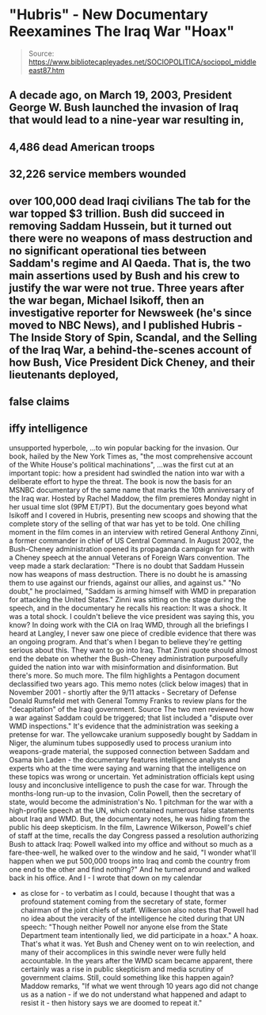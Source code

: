 # "Hubris" - New Documentary Reexamines The Iraq War "Hoax"

> Source: https://www.bibliotecapleyades.net/SOCIOPOLITICA/sociopol_middleeast87.htm

A decade ago, on March 19, 2003, President
George W. Bush launched the
invasion of Iraq that would lead to a nine-year war resulting in,
-
4,486 dead American troops
-
32,226 service members wounded
-
over 100,000 dead Iraqi civilians
The tab for the war topped $3 trillion.
Bush did succeed in removing Saddam Hussein,
but it turned out there were no weapons of mass destruction and no
significant operational ties between Saddam's regime and Al Qaeda. That
is, the two main assertions used by Bush and his crew to justify the war
were not true.
Three years after the war began, Michael
Isikoff, then an investigative reporter for Newsweek (he's
since moved to NBC News), and I published
Hubris - The Inside Story of Spin, Scandal, and the
Selling of the Iraq War, a behind-the-scenes account of
how Bush, Vice President
Dick Cheney, and their lieutenants
deployed,
-
false claims
-
iffy intelligence
-
unsupported hyperbole,
...to
win popular backing for the invasion.
Our book, hailed by the New York Times
as,
"the most comprehensive account of the
White House's political machinations",
...was the first cut at an important topic:
how a president had swindled the nation into war with a deliberate
effort to hype the threat.
The book is now the basis for an
MSNBC documentary
of the same name that marks the 10th anniversary of the Iraq
war.
Hosted by
Rachel Maddow, the film premieres
Monday night in her usual time slot (9PM ET/PT). But the documentary
goes beyond what Isikoff and I covered in Hubris, presenting
new scoops and showing that the complete story of the selling of that
war has yet to be told.
One chilling moment in the film comes in an
interview with retired General Anthony Zinni, a former commander
in chief of US Central Command.
In August 2002, the Bush-Cheney
administration opened its propaganda campaign for war with a Cheney
speech at the annual Veterans of Foreign Wars convention.
The veep made a stark declaration:
"There is no doubt that Saddam Hussein
now has weapons of mass destruction. There is no doubt he is
amassing them to use against our friends, against our allies, and
against us."
"No doubt," he proclaimed, "Saddam is arming
himself with WMD in preparation for attacking the United States."
Zinni was sitting on the stage during the
speech, and in the documentary he recalls his reaction:
It was a shock. It was a total shock. I
couldn't believe the vice president was saying this, you know?
In
doing work with the CIA on Iraq WMD, through all the briefings I
heard at Langley, I never saw one piece of credible evidence that
there was an ongoing program.
And that's when I began to believe
they're getting serious about this. They want to go into Iraq.
That Zinni quote should almost end the
debate on whether the Bush-Cheney administration purposefully guided the
nation into war with misinformation and disinformation.
But there's more. So much more. The film
highlights a Pentagon document declassified two years ago.
This
memo notes (click below images) that in November 2001 - shortly after
the 9/11 attacks -
Secretary of Defense Donald Rumsfeld met with General Tommy Franks to
review plans for the "decapitation" of the Iraqi government.
Source
The two men
reviewed how a war against Saddam could be triggered; that list included
a "dispute over WMD inspections."
It's evidence that the administration was
seeking a pretense for war.
The yellowcake uranium supposedly
bought by Saddam in Niger, the aluminum tubes supposedly used to process
uranium into weapons-grade material, the supposed connection between
Saddam and Osama bin Laden - the documentary features intelligence
analysts and experts who at the time were saying and warning that the
intelligence on these topics was wrong or uncertain.
Yet administration officials kept using
lousy and inconclusive intelligence to push the case for war.
Through the months-long run-up to the
invasion, Colin Powell, then the secretary of state, would become
the administration's No. 1 pitchman for the war with a high-profile
speech at the UN, which contained numerous false statements about Iraq
and WMD.
But, the documentary notes, he was hiding
from the public his deep skepticism.
In the film, Lawrence Wilkerson,
Powell's chief of staff at the time, recalls the day Congress passed a
resolution authorizing Bush to attack Iraq:
Powell walked into my office and without
so much as a fare-thee-well, he walked over to the window and he
said,
"I wonder what'll happen when we put
500,000 troops into Iraq and comb the country from one end to
the other and find nothing?"
And he turned around and walked back in
his office.
And I - I wrote that down on my calendar
- as close for - to verbatim as I could, because I thought that was
a profound statement coming from the secretary of state, former
chairman of the joint chiefs of staff.
Wilkerson also notes that Powell had no idea
about the veracity of the intelligence he cited during that UN speech:
"Though neither Powell nor anyone else
from the State Department team intentionally lied, we did
participate in a hoax."
A hoax. That's what it was.
Yet Bush and Cheney went on to win
reelection, and many of their accomplices in this swindle never were
fully held accountable. In the years after the WMD scam became apparent,
there certainly was a rise in public skepticism and media scrutiny of
government claims.
Still, could something like this happen
again?
Maddow remarks,
"If what we went through 10 years ago
did not change us as a nation - if we do not understand what
happened and adapt to resist it - then history says we are doomed to
repeat it."

